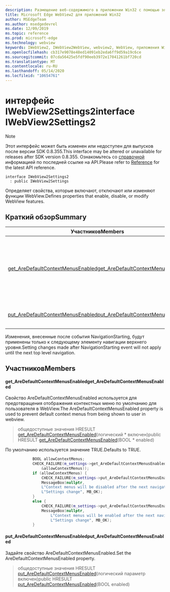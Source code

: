 ```yaml
---
description: Размещение веб-содержимого в приложении Win32 с помощью элемента управления Microsoft Edge WebView2
title: Microsoft Edge WebView2 для приложений Win32
author: MSEdgeTeam
ms.author: msedgedevrel
ms.date: 12/09/2019
ms.topic: reference
ms.prod: microsoft-edge
ms.technology: webview
keywords: IWebView2, IWebView2WebView, webview2, WebView, приложения Win32, Win32, EDGE
ms.openlocfilehash: cb317e9078e48ed14091eb2eda6ff9d59a19c6ce
ms.sourcegitcommit: 07cda56425e5fdf90eeb3972e17041261bf720cd
ms.translationtype: MT
ms.contentlocale: ru-RU
ms.lasthandoff: 05/14/2020
ms.locfileid: "10654761"
---
```

# <span data-ttu-id="20fa1-104">интерфейс IWebView2Settings2</span><span class="sxs-lookup"><span data-stu-id="20fa1-104">interface IWebView2Settings2</span></span> 

> [!NOTE]
> <span data-ttu-id="20fa1-105">Этот интерфейс может быть изменен или недоступен для выпусков после версии SDK 0.8.355.</span><span class="sxs-lookup"><span data-stu-id="20fa1-105">This interface may be altered or unavailable for releases after SDK version 0.8.355.</span></span> <span data-ttu-id="20fa1-106">Ознакомьтесь со [справочной](../../../webview2-api-reference.md) информацией по последней ссылке на API.</span><span class="sxs-lookup"><span data-stu-id="20fa1-106">Please refer to [Reference](../../../webview2-api-reference.md) for the latest API reference.</span></span>

```
interface IWebView2Settings2
  : public IWebView2Settings
```

<span data-ttu-id="20fa1-107">Определяет свойства, которые включают, отключают или изменяют функции WebView.</span><span class="sxs-lookup"><span data-stu-id="20fa1-107">Defines properties that enable, disable, or modify WebView features.</span></span>

## <span data-ttu-id="20fa1-108">Краткий обзор</span><span class="sxs-lookup"><span data-stu-id="20fa1-108">Summary</span></span>

 <span data-ttu-id="20fa1-109">Участников</span><span class="sxs-lookup"><span data-stu-id="20fa1-109">Members</span></span>                        | <span data-ttu-id="20fa1-110">Описания</span><span class="sxs-lookup"><span data-stu-id="20fa1-110">Descriptions</span></span>
--------------------------------|---------------------------------------------
[<span data-ttu-id="20fa1-111">get_AreDefaultContextMenusEnabled</span><span class="sxs-lookup"><span data-stu-id="20fa1-111">get_AreDefaultContextMenusEnabled</span></span>](#get_aredefaultcontextmenusenabled) | <span data-ttu-id="20fa1-112">Свойство AreDefaultContextMenusEnabled используется для предотвращения отображения контекстных меню по умолчанию для пользователя в WebView.</span><span class="sxs-lookup"><span data-stu-id="20fa1-112">The AreDefaultContextMenusEnabled property is used to prevent default context menus from being shown to user in webview.</span></span>
[<span data-ttu-id="20fa1-113">put_AreDefaultContextMenusEnabled</span><span class="sxs-lookup"><span data-stu-id="20fa1-113">put_AreDefaultContextMenusEnabled</span></span>](#put_aredefaultcontextmenusenabled) | <span data-ttu-id="20fa1-114">Задайте свойство AreDefaultContextMenusEnabled.</span><span class="sxs-lookup"><span data-stu-id="20fa1-114">Set the AreDefaultContextMenusEnabled property.</span></span>

<span data-ttu-id="20fa1-115">Изменения, внесенные после события NavigationStarting, будут применены только к следующему элементу навигации верхнего уровня.</span><span class="sxs-lookup"><span data-stu-id="20fa1-115">Setting changes made after NavigationStarting event will not apply until the next top level navigation.</span></span>

## <span data-ttu-id="20fa1-116">Участников</span><span class="sxs-lookup"><span data-stu-id="20fa1-116">Members</span></span>

#### <span data-ttu-id="20fa1-117">get_AreDefaultContextMenusEnabled</span><span class="sxs-lookup"><span data-stu-id="20fa1-117">get_AreDefaultContextMenusEnabled</span></span> 

<span data-ttu-id="20fa1-118">Свойство AreDefaultContextMenusEnabled используется для предотвращения отображения контекстных меню по умолчанию для пользователя в WebView.</span><span class="sxs-lookup"><span data-stu-id="20fa1-118">The AreDefaultContextMenusEnabled property is used to prevent default context menus from being shown to user in webview.</span></span>

> <span data-ttu-id="20fa1-119">общедоступные значения HRESULT [get_AreDefaultContextMenusEnabled](#get_aredefaultcontextmenusenabled)(логический \* включен)</span><span class="sxs-lookup"><span data-stu-id="20fa1-119">public HRESULT [get_AreDefaultContextMenusEnabled](#get_aredefaultcontextmenusenabled)(BOOL \* enabled)</span></span>

<span data-ttu-id="20fa1-120">По умолчанию используется значение TRUE.</span><span class="sxs-lookup"><span data-stu-id="20fa1-120">Defaults to TRUE.</span></span>

```cpp
            BOOL allowContextMenus;
            CHECK_FAILURE(m_settings->get_AreDefaultContextMenusEnabled(
                &allowContextMenus));
            if (allowContextMenus) {
                CHECK_FAILURE(m_settings->put_AreDefaultContextMenusEnabled(FALSE));
                MessageBox(nullptr,
                L"Context menus will be disabled after the next navigation.",
                L"Settings change", MB_OK);
            }
            else {
                CHECK_FAILURE(m_settings->put_AreDefaultContextMenusEnabled(TRUE));
                MessageBox(nullptr,
                    L"Context menus will be enabled after the next navigation.",
                    L"Settings change", MB_OK);
            }
```

#### <span data-ttu-id="20fa1-121">put_AreDefaultContextMenusEnabled</span><span class="sxs-lookup"><span data-stu-id="20fa1-121">put_AreDefaultContextMenusEnabled</span></span> 

<span data-ttu-id="20fa1-122">Задайте свойство AreDefaultContextMenusEnabled.</span><span class="sxs-lookup"><span data-stu-id="20fa1-122">Set the AreDefaultContextMenusEnabled property.</span></span>

> <span data-ttu-id="20fa1-123">общедоступные значения HRESULT [put_AreDefaultContextMenusEnabled](#put_aredefaultcontextmenusenabled)(логический параметр включен)</span><span class="sxs-lookup"><span data-stu-id="20fa1-123">public HRESULT [put_AreDefaultContextMenusEnabled](#put_aredefaultcontextmenusenabled)(BOOL enabled)</span></span>

